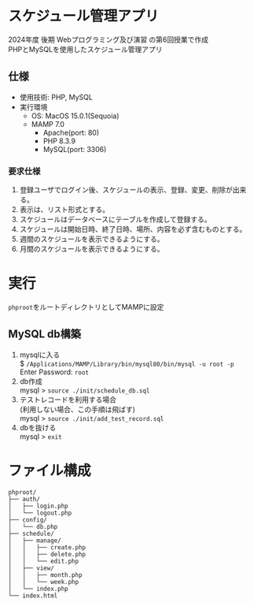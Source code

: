 # スケジュール管理アプリ
2024年度 後期 Webプログラミング及び演習 の第6回授業で作成  
PHPとMySQLを使用したスケジュール管理アプリ

## 仕様
- 使用技術: PHP, MySQL
- 実行環境
    - OS: MacOS 15.0.1(Sequoia)
    - MAMP 7.0
        - Apache(port: 80)
        - PHP 8.3.9
        - MySQL(port: 3306)

### 要求仕様
1. 登録ユーザでログイン後、スケジュールの表示、登録、変更、削除が出来る。
1. 表示は、リスト形式とする。
1. スケジュールはデータベースにテーブルを作成して登録する。
1. スケジュールは開始日時、終了日時、場所、内容を必ず含むものとする。
1. 週間のスケジュールを表示できるようにする。
1. 月間のスケジュールを表示できるようにする。


# 実行
`phproot`をルートディレクトリとしてMAMPに設定

## MySQL db構築

1. mysqlに入る  
    $ `/Applications/MAMP/Library/bin/mysql80/bin/mysql -u root -p`  
    Enter Password: `root`
2. db作成  
    mysql > `source ./init/schedule_db.sql`  
4. テストレコードを利用する場合  
    (利用しない場合、この手順は飛ばす)  
    mysql > `source ./init/add_test_record.sql`
3. dbを抜ける  
    mysql > `exit`

# ファイル構成
```
phproot/
├── auth/
│   ├── login.php
│   └── logout.php
├── config/
│   └── db.php
├── schedule/
│   ├── manage/
│   │   ├── create.php
│   │   ├── delete.php
│   │   └── edit.php
│   ├── view/
│   │   ├── month.php
│   │   └── week.php
│   └── index.php
└── index.html
```
